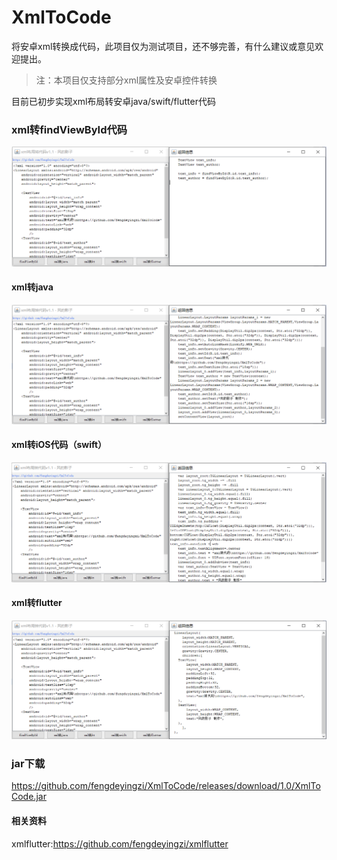 # XmlToCode

将安卓xml转换成代码，此项目仅为测试项目，还不够完善，有什么建议或意见欢迎提出。

> 注：本项目仅支持部分xml属性及安卓控件转换

目前已初步实现xml布局转安卓java/swift/flutter代码

### xml转findViewById代码

![image-findviewbyid](screen/screen_xmltocode_findviewbyid.png)

#### xml转java

![image-java](screen/screen_xmltocode_java.png)



#### xml转iOS代码（swift）

![image-swift](screen/screen_xmltocode_swift.png)



#### xml转flutter

![image-flutter](screen/screen_xmltocode_flutter.png)



### jar下载

https://github.com/fengdeyingzi/XmlToCode/releases/download/1.0/XmlToCode.jar



#### 相关资料

xmlflutter:https://github.com/fengdeyingzi/xmlflutter